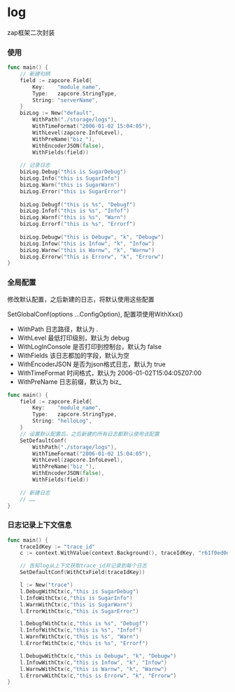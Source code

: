# log
zap框架二次封装

### 使用

```go
func main() {
    // 新建句柄
    field := zapcore.Field{
        Key:    "module_name",
        Type:   zapcore.StringType,
        String: "serverName",
    }
    bizLog := New("default",
        WithPath("./storage/logs"),
        WithTimeFormat("2006-01-02 15:04:05"),
        WithLevel(zapcore.InfoLevel),
        WithPreName("biz_"),
        WithEncoderJSON(false),
        WithFields(field))
    
    // 记录日志
    bizLog.Debug("this is SugarDebug")
    bizLog.Info("this is SugarInfo")
    bizLog.Warn("this is SugarWarn")
    bizLog.Error("this is SugarError")
    
    bizLog.Debugf("this is %s", "Debugf")
    bizLog.Infof("this is %s", "Infof")
    bizLog.Warnf("this is %s", "Warn")
    bizLog.Errorf("this is %s", "Errorf")
    
    bizLog.Debugw("this is Debugw", "k", "Debugw")
    bizLog.Infow("this is Infow", "k", "Infow")
    bizLog.Warnw("this is Warnw", "k", "Warnw")
    bizLog.Errorw("this is Errorw", "k", "Errorw")
}


```

### 全局配置
修改默认配置，之后新建的日志，将默认使用这些配置

SetGlobalConf(options ...ConfigOption), 配置项使用WithXxx()

- WithPath 日志路径，默认为 .
- WithLevel 最低打印级别，默认为 debug
- WithLogInConsole 是否打印到控制台，默认为 false
- WithFields 该日志都加的字段，默认为空
- WithEncoderJSON 是否为json格式日志，默认为 true
- WithTimeFormat 时间格式，默认为 2006-01-02T15:04:05Z07:00
- WithPreName 日志前缀，默认为 biz_

```go
func main() {
    field := zapcore.Field{
        Key:    "module_name",
        Type:   zapcore.StringType,
        String: "helloLog",
    }
    // 设置默认配置后，之后新建的所有日志都默认使用该配置
    SetDefaultConf(
    	WithPath("./storage/logs"),
        WithTimeFormat("2006-01-02 15:04:05"),
        WithLevel(zapcore.InfoLevel),
        WithPreName("biz_"),
        WithEncoderJSON(false),
        WithFields(field))
    
    // 新建日志
    // ……
}
```

### 日志记录上下文信息

```go
func main() {
    traceIdKey := "trace_id"
	c := context.WithValue(context.Background(), traceIdKey, "r61f0ed0d70098_Zw8R1aoyl4tGeB4HMV")

	// 告知log从上下文获取trace_id并记录到每个日志
	SetDefaultConf(WithCtxField(traceIdKey))

	l := New("trace")
	l.DebugWithCtx(c,"this is SugarDebug")
	l.InfoWithCtx(c,"this is SugarInfo")
	l.WarnWithCtx(c,"this is SugarWarn")
	l.ErrorWithCtx(c,"this is SugarError")

	l.DebugfWithCtx(c,"this is %s", "Debugf")
	l.InfofWithCtx(c,"this is %s", "Infof")
	l.WarnfWithCtx(c,"this is %s", "Warn")
	l.ErrorfWithCtx(c,"this is %s", "Errorf")

	l.DebugwWithCtx(c,"this is Debugw", "k", "Debugw")
	l.InfowWithCtx(c,"this is Infow", "k", "Infow")
	l.WarnwWithCtx(c,"this is Warnw", "k", "Warnw")
	l.ErrorwWithCtx(c,"this is Errorw", "k", "Errorw")
}
```